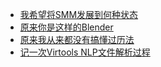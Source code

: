 * [我希望将SMM发展到何种状态](./20200202.md)
* [原来你是这样的Blender](./20200704.md)
* [原来我从来都没有搞懂过历法](./20210126.md)
* [记一次Virtools NLP文件解析过程](./20210227.md)